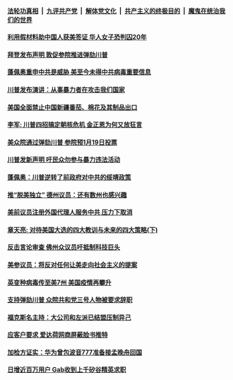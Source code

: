 

####  [法轮功真相](../../../../basic/blob/master/README.md?t=01141902) &nbsp;|&nbsp; [九评共产党](../../../../9ping.md/blob/master/README.md?t=01141902) &nbsp;|&nbsp; [解体党文化](../../../../jtdwh.md/blob/master/README.md?t=01141902)  &nbsp;|&nbsp; [共产主义的终极目的](../../../../gczydzjmd.md/blob/master/README.md?t=01141902) &nbsp;|&nbsp; [魔鬼在统治我们的世界](../../../../mgztzwmdsj.md/blob/master/README.md?t=01141902) 

#### [利用假材料助中国人获美签证 华人女子恐判囚20年](../pages/soh6/463718.md?t=01141902) 
#### [拜登发布声明 敦促参院推进弹劾川普](../pages/soh6/463634.md?t=01141902) 
#### [蓬佩奥重申中共是威胁 美至今未得中共病毒重要信息](../pages/soh6/463604.md?t=01141902) 
#### [川普发布演讲：从事暴力者在攻击我们国家](../pages/soh6/463595.md?t=01141902) 
#### [美国全面禁止中国新疆番茄、棉花及其制品出口](../pages/soh6/463574.md?t=01141902) 
#### [李军: 川普四招搞定朝核危机 金正恩为何又放狂言](../pages/soh6/463568.md?t=01141902) 
#### [美众院通过弹劾川普 参院预1月19日投票](../pages/soh6/463556.md?t=01141902) 
#### [川普发新声明 吁民众勿参与暴力违法活动](../pages/soh6/463541.md?t=01141902) 
#### [蓬佩奥：川普逆转了前政府对中共的绥靖政策](../pages/soh6/463520.md?t=01141902) 
#### [推“脱美独立” 德州议员：还有数州也感兴趣](../pages/soh6/463526.md?t=01141902) 
#### [美前议员注册外国代理人服务中共 压力下取消](../pages/soh6/463532.md?t=01141902) 
#### [章天亮: 对待美国大选的四大教训与未来的四大策略(下)](../pages/soh6/463502.md?t=01141902) 
#### [反击言论审查 佛州众议员吁抵制科技巨头](../pages/soh6/463508.md?t=01141902) 
#### [美参议员：将反对任何让美走向社会主义的提案](../pages/soh6/463487.md?t=01141902) 
#### [英变种病毒传至美7州 美国疫情再攀升](../pages/soh6/463481.md?t=01141902) 
#### [支持弹劾川普 众院共和党三号人物被要求辞职](../pages/soh6/463436.md?t=01141902) 
#### [福克斯名主持：大公司和左派已结盟压制异己](../pages/soh6/463445.md?t=01141902) 
#### [应客户要求 爱达荷网商屏蔽脸书推特](../pages/soh6/463304.md?t=01141902) 
#### [加检方证实：华为曾包波音777准备接孟晚舟回国 ](../pages/soh6/463346.md?t=01141902) 
#### [日增近百万用户 Gab收到上千矽谷精英求职](../pages/soh6/463277.md?t=01141902) 
